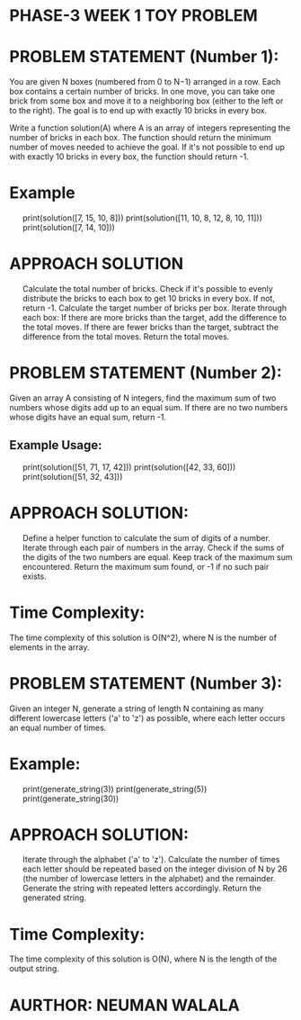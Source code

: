 # PHASE-3 WEEK 1 TOY PROBLEM

# PROBLEM STATEMENT (Number 1):
<p>You are given N boxes (numbered from 0 to N−1) arranged in a row. Each box contains a certain number of bricks. In one move, you can take one brick from some box and move it to a neighboring box (either to the left or to the right). The goal is to end up with exactly 10 bricks in every box.</p>

<p>Write a function solution(A) where A is an array of integers representing the number of bricks in each box. The function should return the minimum number of moves needed to achieve the goal. If it's not possible to end up with exactly 10 bricks in every box, the function should return -1.</p>

# Example
<ul>print(solution([7, 15, 10, 8]))  
print(solution([11, 10, 8, 12, 8, 10, 11]))  
print(solution([7, 14, 10])) </ul>

# APPROACH SOLUTION
<ol>Calculate the total number of bricks.
Check if it's possible to evenly distribute the bricks to each box to get 10 bricks in every box. If not, return -1.
Calculate the target number of bricks per box.
Iterate through each box:
If there are more bricks than the target, add the difference to the total moves.
If there are fewer bricks than the target, subtract the difference from the total moves.
Return the total moves.</ol>

# PROBLEM STATEMENT (Number 2):
<p>Given an array A consisting of N integers, find the maximum sum of two numbers whose digits add up to an equal sum. If there are no two numbers whose digits have an equal sum, return -1.</p>

## Example Usage:
<ul>print(solution([51, 71, 17, 42])) 
print(solution([42, 33, 60]))       
print(solution([51, 32, 43]))</ul>     


# APPROACH SOLUTION:
<ol>Define a helper function to calculate the sum of digits of a number.
Iterate through each pair of numbers in the array.
Check if the sums of the digits of the two numbers are equal.
Keep track of the maximum sum encountered.
Return the maximum sum found, or -1 if no such pair exists.</ol>

# Time Complexity:
The time complexity of this solution is O(N^2), where N is the number of elements in the array.

# PROBLEM STATEMENT (Number 3):
<p>Given an integer N, generate a string of length N containing as many different lowercase letters ('a' to 'z') as possible, where each letter occurs an equal number of times.</p>

# Example:
<ol>print(generate_string(3))  
print(generate_string(5))   
print(generate_string(30)) 
</ol>

# APPROACH SOLUTION:
<ol>Iterate through the alphabet ('a' to 'z').
Calculate the number of times each letter should be repeated based on the integer division of N by 26 (the number of lowercase letters in the alphabet) and the remainder.
Generate the string with repeated letters accordingly.
Return the generated string.</ol>

# Time Complexity:
The time complexity of this solution is O(N), where N is the length of the output string.

# AURTHOR: NEUMAN WALALA


